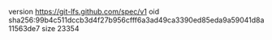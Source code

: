 version https://git-lfs.github.com/spec/v1
oid sha256:99b4c511dccb3d4f27b956cfff6a3ad49ca3390ed85eda9a59041d8a11563de7
size 23354
